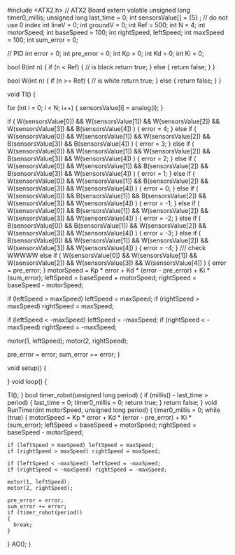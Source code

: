 #include <ATX2.h>	// ATX2 Board
extern volatile unsigned long timer0_millis;
unsigned long last_time = 0;
int sensorsValue[] = {5} ; // do not use 0 index
int lineV = 0;
int groundV = 0;
int Ref = 500;
int N = 4;
int motorSpeed;
int baseSpeed = 100;
int rightSpeed, leftSpeed;
int maxSpeed = 100;
int sum_error = 0;

// PID
int error = 0;
int pre_error = 0;
int Kp = 0;
int Kd = 0;
int Ki = 0;

bool B(int n) {
  if (n < Ref) { // is black
    return true;
  } else {
    return false;
  }
}

bool W(int n) {
  if (n >= Ref) { // is white
    return true;
  } else {
    return false;
  }
}

void Tl() {

  for (int i = 0; i < N; i++) {
    sensorsValue[i] = analog(i);
  }

  if ( W(sensorsValue[0]) && W(sensorsValue[1]) && W(sensorsValue[2]) && W(sensorsValue[3]) && B(sensorsValue[4]) ) {
    error = 4;
  } else if ( W(sensorsValue[0]) && W(sensorsValue[1]) && W(sensorsValue[2]) && B(sensorsValue[3]) && B(sensorsValue[4]) ) {
    error = 3;
  } else if ( W(sensorsValue[0]) && W(sensorsValue[1]) && W(sensorsValue[2]) && B(sensorsValue[3]) && W(sensorsValue[4]) ) {
    error = 2;
  } else if ( W(sensorsValue[0]) && W(sensorsValue[1]) && B(sensorsValue[2]) && B(sensorsValue[3]) && W(sensorsValue[4]) ) {
    error = 1;
  } else if ( W(sensorsValue[0]) && W(sensorsValue[1]) && B(sensorsValue[2]) && W(sensorsValue[3]) && W(sensorsValue[4]) ) {
    error = 0;
  } else if ( W(sensorsValue[0]) && B(sensorsValue[1]) && B(sensorsValue[2]) && W(sensorsValue[3]) && W(sensorsValue[4]) ) {
    error = -1;
  } else if ( W(sensorsValue[0]) && B(sensorsValue[1]) && W(sensorsValue[2]) && W(sensorsValue[3]) && W(sensorsValue[4]) ) {
    error = -2;
  } else if ( B(sensorsValue[0]) && B(sensorsValue[1]) && W(sensorsValue[2]) && W(sensorsValue[3]) && W(sensorsValue[4]) ) {
    error = -3;
  } else if ( B(sensorsValue[0]) && W(sensorsValue[1]) && W(sensorsValue[2]) && W(sensorsValue[3]) && W(sensorsValue[4]) ) {
    error = -4;
  }
  /// check WWWWW
  else if ( W(sensorsValue[0]) && W(sensorsValue[1]) && W(sensorsValue[2]) && W(sensorsValue[3]) && W(sensorsValue[4]) ) {
    error = pre_error;
  }
  motorSpeed = Kp * error + Kd * (error - pre_error) + Ki * (sum_error);
  leftSpeed = baseSpeed + motorSpeed;
  rightSpeed = baseSpeed - motorSpeed;

  if (leftSpeed > maxSpeed) leftSpeed = maxSpeed;
  if (rightSpeed > maxSpeed) rightSpeed = maxSpeed;

  if (leftSpeed < -maxSpeed) leftSpeed = -maxSpeed;
  if (rightSpeed < -maxSpeed) rightSpeed = -maxSpeed;

  motor(1, leftSpeed);
  motor(2, rightSpeed);

  pre_error = error;
  sum_error += error;
}

void setup()
{

}
void loop()
{

  Tl();
}
bool timer_robot(unsigned long period)
{
  if (millis() - last_time > period)
  {
    last_time = 0;
    timer0_millis = 0;
    return true;
  }
  return false;
}
void RunTimer(int motorSpeed, unsigned long period)
{
  timer0_millis = 0;
  while (true)
  {
    motorSpeed = Kp * error + Kd * (error - pre_error) + Ki * (sum_error);
    leftSpeed = baseSpeed + motorSpeed;
    rightSpeed = baseSpeed - motorSpeed;

    if (leftSpeed > maxSpeed) leftSpeed = maxSpeed;
    if (rightSpeed > maxSpeed) rightSpeed = maxSpeed;

    if (leftSpeed < -maxSpeed) leftSpeed = -maxSpeed;
    if (rightSpeed < -maxSpeed) rightSpeed = -maxSpeed;

    motor(1, leftSpeed);
    motor(2, rightSpeed);

    pre_error = error;
    sum_error += error;
    if (timer_robot(period))
    {
      break;
    }
  }
  AO();
}
